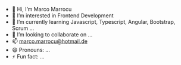 - 👋 Hi, I’m Marco Marrocu
- 👀 I’m interested in Frontend Development
- 🌱 I’m currently learning Javascript, Typescript, Angular, Bootstrap, Scrum ...
- 💞️ I’m looking to collaborate on ...
- 📫 marco.marrocu@hotmail.de
- 😄 Pronouns: ...
- ⚡ Fun fact: ...

<!---
Seidocan/Seidocan is a ✨ special ✨ repository because its `README.md` (this file) appears on your GitHub profile.
You can click the Preview link to take a look at your changes.
--->
